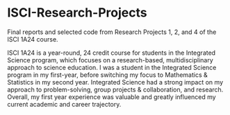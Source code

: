# ISCI-Research-Projects

Final reports and selected code from Research Projects 1, 2, and 4 of the ISCI 1A24 course.

ISCI 1A24 is a year-round, 24 credit course for students in the Integrated Science program, which focuses on a research-based, multidisciplinary approach to science education. I was a student in the Integrated Science program in my first-year, before switching my focus to Mathematics & Statistics in my second year. Integrated Science had a strong impact on my approach to problem-solving, group projects & collaboration, and research. Overall, my first year experience was valuable and greatly influenced my current academic and career trajectory. 
